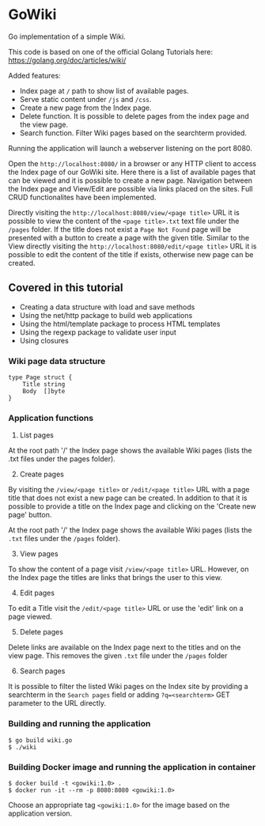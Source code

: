 # GoWiki
Go implementation of a simple Wiki.

This code is based on one of the official Golang Tutorials here: https://golang.org/doc/articles/wiki/

Added features:

- Index page at `/` path to show list of available pages.
- Serve static content under `/js` and `/css`.
- Create a new page from the Index page.
- Delete function. It is possible to delete pages from the index page and the view page.
- Search function. Filter Wiki pages based on the searchterm provided.

Running the application will launch a webserver listening on the port 8080. 

Open the `http://localhost:8080/` in a browser or any HTTP client to access the Index page of our GoWiki site. Here there is a list of available pages that can be viewed and it is possible to create a new page. Navigation between the Index page and View/Edit are possible via links placed on the sites. Full CRUD functionalites have been implemented.

Directly visiting the `http://localhost:8080/view/<page title>` URL it is possible to view the content of the `<page title>.txt` text file under the `/pages` folder. If the title does not exist a `Page Not Found` page will be presented with a button to create a page with the given title. Similar to the View directly visiting the `http://localhost:8080/edit/<page title>` URL it is possible to edit the content of the title if exists, otherwise new page can be created.


## Covered in this tutorial

- Creating a data structure with load and save methods
- Using the net/http package to build web applications
- Using the html/template package to process HTML templates
- Using the regexp package to validate user input
- Using closures


### Wiki page data structure

```
type Page struct {
    Title string
    Body  []byte
}
```

### Application functions

1. List pages

At the root path '/' the Index page shows the available Wiki pages (lists the .txt files under the pages folder).

2. Create pages

By visiting the `/view/<page title>` or `/edit/<page title>` URL with a page title that does not exist a new page can be created. In addition to that it is possible to provide a title on the Index page and clicking on the 'Create new page' button.

At the root path '/' the Index page shows the available Wiki pages (lists the `.txt` files under the `/pages` folder).

3. View pages

To show the content of a page visit `/view/<page title>` URL. However, on the Index page the titles are links that brings the user to this view. 

4. Edit pages

To edit a Title visit the `/edit/<page title>` URL or use the 'edit' link on a page viewed.

5. Delete pages

Delete links are available on the Index page next to the titles and on the view page. This removes the given `.txt` file under the `/pages` folder

6. Search pages

It is possible to filter the listed Wiki pages on the Index site by providing a searchterm in the `Search pages` field or adding `?q=<searchterm>` GET parameter to the URL directly.


### Building and running the application

```
$ go build wiki.go
$ ./wiki
```


### Building Docker image and running the application in container

```
$ docker build -t <gowiki:1.0> .
$ docker run -it --rm -p 8080:8080 <gowiki:1.0>
```

Choose an appropriate tag `<gowiki:1.0>` for the image based on the application version.
